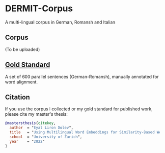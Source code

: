# DERMIT-Corpus
A multi-lingual corpus in German, Romansh and Italian

## Corpus
(To be uploaded)

## [Gold Standard](./gold_standard/)
A set of 600 parallel sentences (German-Romansh), manually annotated for word alignment. 

## Citation
If you use the corpus I collected or my gold standard for published work, please cite my master's thesis:
```bibtex
@mastersthesis{citekey,
  author  = "Eyal Liron Dolev",
  title   = "Using Multilingual Word Embeddings for Similarity-Based Word Alignments in a Zero-Shot Setting: Tested on the Case of German–Romansh",
  school  = "University of Zurich",
  year    = "2022"
}

```